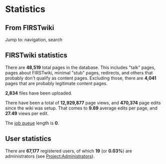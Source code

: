 # Statistics

## From FIRSTwiki

Jump to: navigation, search

## FIRSTwiki statistics

There are **48,519** total pages in the database. This includes "talk" pages, pages about FIRSTwiki, minimal "stub" pages, redirects, and others that probably don't qualify as content pages. Excluding those, there are **4,041** pages that are probably legitimate content pages.

**2,834** files have been uploaded.

There have been a total of **12,929,877** page views, and **470,374** page edits since the wiki was setup. That comes to **9.69** average edits per page, and **27.49** views per edit.

The [job queue](http://meta.wikimedia.org/wiki/Help:Job_queue "http://meta.wikimedia.org/wiki/Help:Job_queue") length is **0**.

## User statistics

There are **67,177** registered users, of which **19** (or **0.03%**) are administrators (see [Project:Administrators](FIRSTwiki:Administrators "FIRSTwiki:Administrators")).
